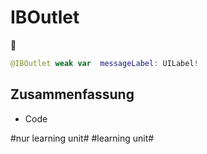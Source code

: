 # IBOutlet
💈

```swift
@IBOutlet weak var  messageLabel: UILabel!
```

## Zusammenfassung
- Code


#nur learning unit# #learning unit#